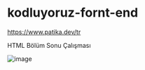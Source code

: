 # kodluyoruz-fornt-end
https://www.patika.dev/tr

HTML Bölüm Sonu Çalışması

![image](https://user-images.githubusercontent.com/106479626/174437371-96639ba2-fb53-4aa7-acc2-952e4f56317c.jpg)
